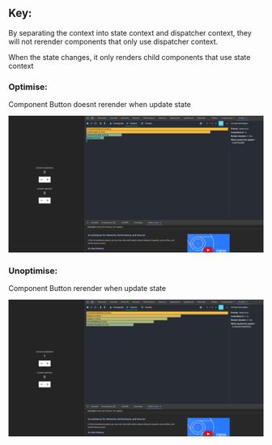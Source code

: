 ## Key: 

By separating the context into state context and dispatcher context, they will not rerender components that only use dispatcher context.

When the state changes, it only renders child components that use state context


### Optimise: 
Component Button doesnt rerender when update state

![optimise-context](./src/assets/optimise.png)


### Unoptimise: 
Component Button rerender when update state

![un-optimise-context](./src/assets/unoptimise.png)
